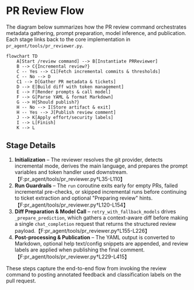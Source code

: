 # PR Review Flow

The diagram below summarizes how the PR review command orchestrates metadata gathering, prompt preparation, model inference, and publication. Each stage links back to the core implementation in `pr_agent/tools/pr_reviewer.py`.

```mermaid
flowchart TD
    A[Start /review command] --> B[Instantiate PRReviewer]
    B --> C{Incremental review?}
    C -- Yes --> C1[Fetch incremental commits & thresholds]
    C -- No --> D
    C1 --> D[Gather PR metadata & tickets]
    D --> E[Build diff with token management]
    E --> F[Render prompts & call model]
    F --> G[Parse YAML & format Markdown]
    G --> H{Should publish?}
    H -- No --> I[Store artifact & exit]
    H -- Yes --> J[Publish review comment]
    J --> K[Apply effort/security labels]
    I --> L[Finish]
    K --> L
```

## Stage Details

1. **Initialization** – The reviewer resolves the git provider, detects incremental mode, derives the main language, and prepares the prompt variables and token handler used downstream.【F:pr_agent/tools/pr_reviewer.py†L35-L110】
2. **Run Guardrails** – The `run` coroutine exits early for empty PRs, failed incremental pre-checks, or skipped incremental runs before continuing to ticket extraction and optional "Preparing review" hints.【F:pr_agent/tools/pr_reviewer.py†L120-L154】
3. **Diff Preparation & Model Call** – `retry_with_fallback_models` drives `_prepare_prediction`, which gathers a context-aware diff before making a single `chat_completion` request that returns the structured review payload.【F:pr_agent/tools/pr_reviewer.py†L155-L226】
4. **Post-processing & Publication** – The YAML output is converted to Markdown, optional help text/config snippets are appended, and review labels are applied when publishing the final comment.【F:pr_agent/tools/pr_reviewer.py†L229-L415】

These steps capture the end-to-end flow from invoking the review command to posting annotated feedback and classification labels on the pull request.
